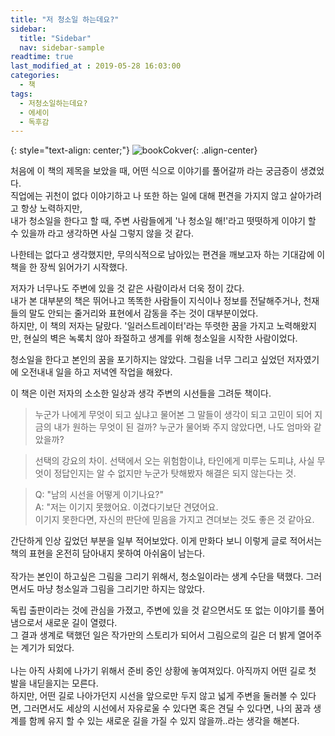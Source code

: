 ```yaml
---
title: "저 청소일 하는데요?"
sidebar:
  title: "Sidebar"
  nav: sidebar-sample
readtime: true
last_modified_at : 2019-05-28 16:03:00
categories:
  - 책
tags:
  - 저청소일하는데요?
  - 에세이
  - 독후감
--- 
```

{: style="text-align: center;"}
![bookCokver](https://user-images.githubusercontent.com/18658656/58457694-44a5b780-8162-11e9-9d88-c32e1a1b480a.png){: .align-center}

 처음에 이 책의 제목을 보았을 때, 어떤 식으로 이야기를 풀어갈까 라는 궁금증이 생겼었다. <br>
 직업에는 귀천이 없다 이야기하고 나 또한 하는 일에 대해 편견을 가지지 않고 살아가려고 항상 노력하지만,<br>
 내가 청소일을 한다고 할 때, 주변 사람들에게 '나 청소일 해!'라고 떳떳하게 이야기 할 수 있을까 라고 생각하면 사실 그렇지 않을 것 같다.<br>

 나한테는 없다고 생각했지만, 무의식적으로 남아있는 편견을 깨보고자 하는 기대감에 이 책을 한 장씩 읽어가기 시작했다.<br>

 저자가 너무나도 주변에 있을 것 같은 사람이라서 더욱 정이 갔다.<br>
 내가 본 대부분의 책은 뛰어나고 똑똑한 사람들이 지식이나 정보를 전달해주거나, 천재들의 말도 안되는 줄거리와 표현에서 감동을 주는 것이 대부분이었다.<br>
 하지만, 이 책의 저자는 달랐다. '일러스트레이터'라는 뚜렷한 꿈을 가지고 노력해왔지만, 현실의 벽은 녹록치 않아 좌절하고 생계를 위해 청소일을 시작한 사람이었다.<br>

 청소일을 한다고 본인의 꿈을 포기하지는 않았다. 그림을 너무 그리고 싶었던 저자였기에 오전내내 일을 하고 저녁엔 작업을 해왔다.<br>

 이 책은 이런 저자의 소소한 일상과 생각 주변의 시선들을 그려둔 책이다.<br>

> 누군가 나에게 무엇이 되고 싶냐고 물어본 그 말들이 생각이 되고 고민이 되어 지금의 내가 원하는 무엇이 된 걸까? 누군가 물어봐 주지 않았다면, 나도 엄마와 같았을까?

> 선택의 강요의 차이. 선택에서 오는 위험함이냐, 타인에게 미루는 도피냐, 사실 무엇이 정답인지는 알 수 없지만 누군가 탓해봤자 해결은 되지 않는다는 것.

> Q: "남의 시선을 어떻게 이기나요?" <br>A: "저는 이기지 못했어요. 이겼다기보단 견뎠어요.
<br>이기지 못한다면, 자신의 판단에 믿음을 가지고 견뎌보는 것도 좋은 것 같아요.

간단하게 인상 깊었던 부분을 일부 적어보았다. 이게 만화다 보니 이렇게 글로 적어서는 책의 표현을 온전히 담아내지 못하여 아쉬움이 남는다.<br>
<br>
작가는 본인이 하고싶은 그림을 그리기 위해서, 청소일이라는 생계 수단을 택했다. 그러면서도 마냥 청소일과 그림을 그리기만 하지는 않았다.<br>

독립 출판이라는 것에 관심을 가졌고, 주변에 있을 것 같으면서도 또 없는 이야기를 풀어냄으로서 새로운 길이 열렸다.<br>
그 결과 생계로 택했던 일은 작가만의 스토리가 되어서 그림으로의 길은 더 밝게 열어주는 계기가 되었다.<br>
<br>
나는 아직 사회에 나가기 위해서 준비 중인 상황에 놓여져있다. 아직까지 어떤 길로 첫 발을 내딛을지는 모른다.<br>
하지만, 어떤 길로 나아가던지 시선을 앞으로만 두지 않고 넓게 주변을 둘러볼 수 있다면, 그러면서도 세상의 시선에서 자유로울 수 있다면 혹은 견딜 수 있다면,
나의 꿈과 생계를 함께 유지 할 수 있는 새로운 길을 가질 수 있지 않을까..라는 생각을 해본다.